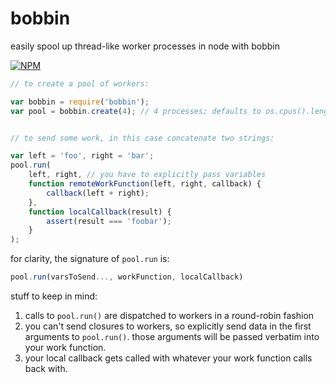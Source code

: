 # bobbin
easily spool up thread-like worker processes in node with bobbin

[![NPM](https://nodei.co/npm/bobbin.png?compact=true)](https://www.npmjs.com/package/bobbin)

```javascript
// to create a pool of workers:

var bobbin = require('bobbin');
var pool = bobbin.create(4); // 4 processes; defaults to os.cpus().length


// to send some work, in this case concatenate two strings:

var left = 'foo', right = 'bar';
pool.run(
	left, right, // you have to explicitly pass variables
	function remoteWorkFunction(left, right, callback) {
    	callback(left + right);
    },
    function localCallback(result) {
    	assert(result === 'foobar');
    }
);
```

for clarity, the signature of `pool.run` is:

```javascript
pool.run(varsToSend..., workFunction, localCallback)
```

stuff to keep in mind:

1. calls to `pool.run()` are dispatched to workers in a round-robin fashion
2. you can't send closures to workers, so explicitly send data in the first arguments to `pool.run()`. those arguments will be passed verbatim into your work function.
3. your local callback gets called with whatever your work function calls back with.

